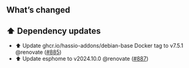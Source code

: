 ## What’s changed

## ⬆️ Dependency updates

- ⬆️ Update ghcr.io/hassio-addons/debian-base Docker tag to v7.5.1 @renovate ([#885](https://github.com/hassio-addons/addon-vscode/pull/885))
- ⬆️ Update esphome to v2024.10.0 @renovate ([#887](https://github.com/hassio-addons/addon-vscode/pull/887))
